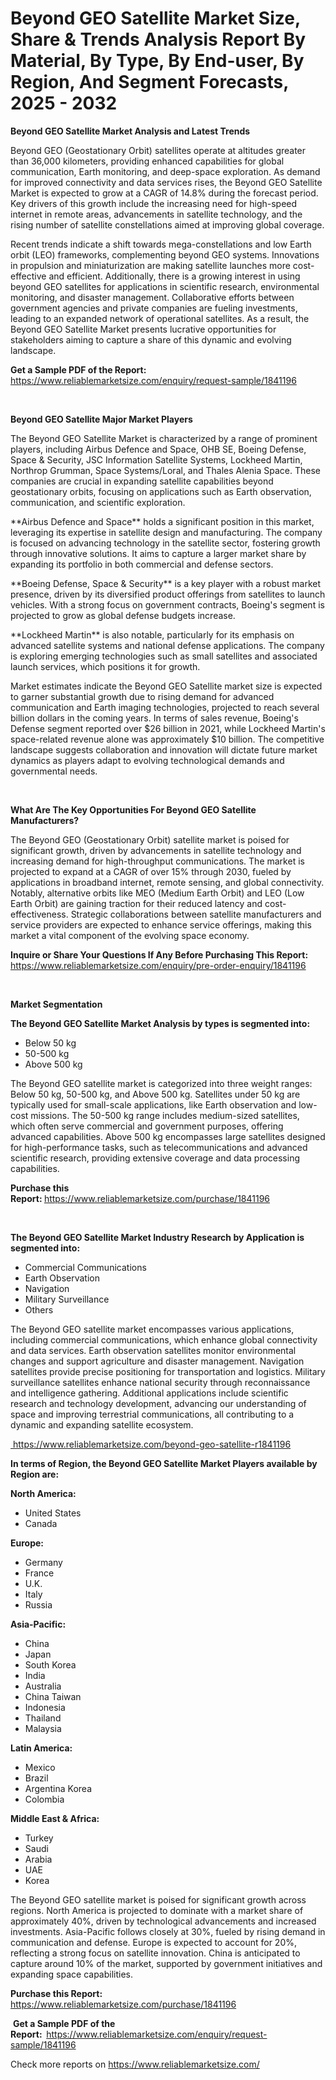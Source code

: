 <p><h1>Beyond GEO Satellite Market Size, Share & Trends Analysis Report By Material, By Type, By End-user, By Region, And Segment Forecasts, 2025 - 2032</h1></p><p><strong>Beyond GEO Satellite Market Analysis and Latest Trends</strong></p>
<p><p>Beyond GEO (Geostationary Orbit) satellites operate at altitudes greater than 36,000 kilometers, providing enhanced capabilities for global communication, Earth monitoring, and deep-space exploration. As demand for improved connectivity and data services rises, the Beyond GEO Satellite Market is expected to grow at a CAGR of 14.8% during the forecast period. Key drivers of this growth include the increasing need for high-speed internet in remote areas, advancements in satellite technology, and the rising number of satellite constellations aimed at improving global coverage.</p><p>Recent trends indicate a shift towards mega-constellations and low Earth orbit (LEO) frameworks, complementing beyond GEO systems. Innovations in propulsion and miniaturization are making satellite launches more cost-effective and efficient. Additionally, there is a growing interest in using beyond GEO satellites for applications in scientific research, environmental monitoring, and disaster management. Collaborative efforts between government agencies and private companies are fueling investments, leading to an expanded network of operational satellites. As a result, the Beyond GEO Satellite Market presents lucrative opportunities for stakeholders aiming to capture a share of this dynamic and evolving landscape.</p></p>
<p><strong>Get a Sample PDF of the Report:&nbsp;</strong> <a href="https://www.reliablemarketsize.com/enquiry/request-sample/1841196?utm_campaign=1884&utm_medium=2&utm_source=Github&utm_content=ia&utm_term=15022025&utm_id=beyond-geo-satellite">https://www.reliablemarketsize.com/enquiry/request-sample/1841196</a></p>
<p>&nbsp;</p>
<p><strong>Beyond GEO Satellite Major Market Players</strong></p>
<p><p>The Beyond GEO Satellite Market is characterized by a range of prominent players, including Airbus Defence and Space, OHB SE, Boeing Defense, Space & Security, JSC Information Satellite Systems, Lockheed Martin, Northrop Grumman, Space Systems/Loral, and Thales Alenia Space. These companies are crucial in expanding satellite capabilities beyond geostationary orbits, focusing on applications such as Earth observation, communication, and scientific exploration.</p><p>**Airbus Defence and Space** holds a significant position in this market, leveraging its expertise in satellite design and manufacturing. The company is focused on advancing technology in the satellite sector, fostering growth through innovative solutions. It aims to capture a larger market share by expanding its portfolio in both commercial and defense sectors.</p><p>**Boeing Defense, Space & Security** is a key player with a robust market presence, driven by its diversified product offerings from satellites to launch vehicles. With a strong focus on government contracts, Boeing's segment is projected to grow as global defense budgets increase.</p><p>**Lockheed Martin** is also notable, particularly for its emphasis on advanced satellite systems and national defense applications. The company is exploring emerging technologies such as small satellites and associated launch services, which positions it for growth.</p><p>Market estimates indicate the Beyond GEO Satellite market size is expected to garner substantial growth due to rising demand for advanced communication and Earth imaging technologies, projected to reach several billion dollars in the coming years. In terms of sales revenue, Boeing's Defense segment reported over $26 billion in 2021, while Lockheed Martin's space-related revenue alone was approximately $10 billion. The competitive landscape suggests collaboration and innovation will dictate future market dynamics as players adapt to evolving technological demands and governmental needs.</p></p>
<p>&nbsp;</p>
<p><strong>What Are The Key Opportunities For Beyond GEO Satellite Manufacturers?</strong></p>
<p><p>The Beyond GEO (Geostationary Orbit) satellite market is poised for significant growth, driven by advancements in satellite technology and increasing demand for high-throughput communications. The market is projected to expand at a CAGR of over 15% through 2030, fueled by applications in broadband internet, remote sensing, and global connectivity. Notably, alternative orbits like MEO (Medium Earth Orbit) and LEO (Low Earth Orbit) are gaining traction for their reduced latency and cost-effectiveness. Strategic collaborations between satellite manufacturers and service providers are expected to enhance service offerings, making this market a vital component of the evolving space economy.</p></p>
<p><strong>Inquire or Share Your Questions If Any Before Purchasing This Report:</strong> <a href="https://www.reliablemarketsize.com/enquiry/pre-order-enquiry/1841196?utm_campaign=1884&utm_medium=2&utm_source=Github&utm_content=ia&utm_term=15022025&utm_id=beyond-geo-satellite">https://www.reliablemarketsize.com/enquiry/pre-order-enquiry/1841196</a></p>
<p>&nbsp;</p>
<p><strong>Market Segmentation</strong></p>
<p><strong>The Beyond GEO Satellite Market Analysis by types is segmented into:</strong></p>
<p><ul><li>Below 50 kg</li><li>50-500 kg</li><li>Above 500 kg</li></ul></p>
<p><p>The Beyond GEO satellite market is categorized into three weight ranges: Below 50 kg, 50-500 kg, and Above 500 kg. Satellites under 50 kg are typically used for small-scale applications, like Earth observation and low-cost missions. The 50-500 kg range includes medium-sized satellites, which often serve commercial and government purposes, offering advanced capabilities. Above 500 kg encompasses large satellites designed for high-performance tasks, such as telecommunications and advanced scientific research, providing extensive coverage and data processing capabilities.</p></p>
<p><strong>Purchase this Report:&nbsp;</strong><a href="https://www.reliablemarketsize.com/purchase/1841196?utm_campaign=1884&utm_medium=2&utm_source=Github&utm_content=ia&utm_term=15022025&utm_id=beyond-geo-satellite">https://www.reliablemarketsize.com/purchase/1841196</a></p>
<p>&nbsp;</p>
<p><strong>The Beyond GEO Satellite Market Industry Research by Application is segmented into:</strong></p>
<p><ul><li>Commercial Communications</li><li>Earth Observation</li><li>Navigation</li><li>Military Surveillance</li><li>Others</li></ul></p>
<p><p>The Beyond GEO satellite market encompasses various applications, including commercial communications, which enhance global connectivity and data services. Earth observation satellites monitor environmental changes and support agriculture and disaster management. Navigation satellites provide precise positioning for transportation and logistics. Military surveillance satellites enhance national security through reconnaissance and intelligence gathering. Additional applications include scientific research and technology development, advancing our understanding of space and improving terrestrial communications, all contributing to a dynamic and expanding satellite ecosystem.</p></p>
<p><a href="https://www.reliablemarketsize.com/beyond-geo-satellite-r1841196?utm_campaign=1884&utm_medium=2&utm_source=Github&utm_content=ia&utm_term=15022025&utm_id=beyond-geo-satellite">&nbsp;https://www.reliablemarketsize.com/beyond-geo-satellite-r1841196</a></p>
<p><strong>In terms of Region, the Beyond GEO Satellite Market Players available by Region are:</strong></p>
<p>
    <p> <strong> North America: </strong>
        <ul>
            <li>United States</li>
            <li>Canada</li>
        </ul>
        </p> 
    <p> <strong> Europe: </strong>
        <ul>
            <li>Germany</li>
            <li>France</li>
            <li>U.K.</li>
            <li>Italy</li>
            <li>Russia</li>
        </ul>
        </p> 
    <p> <strong> Asia-Pacific: </strong>
        <ul>
            <li>China</li>
            <li>Japan</li>
            <li>South Korea</li>
            <li>India</li>
            <li>Australia</li>
            <li>China Taiwan</li>
            <li>Indonesia</li>
            <li>Thailand</li>
            <li>Malaysia</li>
        </ul>
        </p> 
    <p> <strong> Latin America: </strong>
        <ul>
            <li>Mexico</li>
            <li>Brazil</li>
            <li>Argentina Korea</li>
            <li>Colombia</li>
        </ul>
        </p> 
    <p> <strong> Middle East & Africa: </strong>
        <ul>
            <li>Turkey</li>
            <li>Saudi</li>
            <li>Arabia</li>
            <li>UAE</li>
            <li>Korea</li>
        </ul>
    </p>
    </p>
<p><p>The Beyond GEO satellite market is poised for significant growth across regions. North America is projected to dominate with a market share of approximately 40%, driven by technological advancements and increased investments. Asia-Pacific follows closely at 30%, fueled by rising demand in communication and defense. Europe is expected to account for 20%, reflecting a strong focus on satellite innovation. China is anticipated to capture around 10% of the market, supported by government initiatives and expanding space capabilities.</p></p>
<p><strong>Purchase this Report: </strong><a href="https://www.reliablemarketsize.com/purchase/1841196?utm_campaign=1884&utm_medium=2&utm_source=Github&utm_content=ia&utm_term=15022025&utm_id=beyond-geo-satellite">https://www.reliablemarketsize.com/purchase/1841196</a></p>
<p>&nbsp;<strong>Get a Sample PDF of the Report:&nbsp;&nbsp;</strong><a href="https://www.reliablemarketsize.com/enquiry/request-sample/1841196?utm_campaign=1884&utm_medium=2&utm_source=Github&utm_content=ia&utm_term=15022025&utm_id=beyond-geo-satellite">https://www.reliablemarketsize.com/enquiry/request-sample/1841196</a></p>
<p><strong></strong></p>
<p>Check more reports on <a href="https://www.reliablemarketsize.com/?utm_campaign=1884&utm_medium=2&utm_source=Github&utm_content=ia&utm_term=15022025&utm_id=beyond-geo-satellite">https://www.reliablemarketsize.com/</a></p>